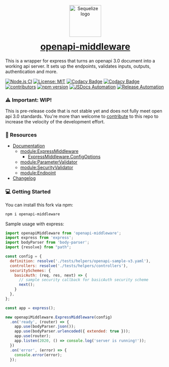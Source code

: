 <p align="center"><img src="https://user-images.githubusercontent.com/109659/40094839-2bc8f2ee-5897-11e8-8092-583c26e4d0df.png" width="100" alt="Sequelize logo" /></p>
<h1 align="center" style="margin-top: 0;"><a href="https://danielgolub.github.io/openapi-middleware">openapi-middleware</a></h1>

This is a wrapper for express that turns an openapi 3.0 document into a working api server.
It sets up the endpoints, validates inputs, outputs, authentication and more.

[![Node.js CI](https://github.com/danielgolub/openapi-middleware/actions/workflows/node.js.yml/badge.svg)](https://github.com/danielgolub/openapi-middleware/actions/workflows/node.js.yml)
[![License: MIT](https://img.shields.io/badge/License-MIT-yellow.svg)](https://opensource.org/licenses/MIT)
[![Codacy Badge](https://app.codacy.com/project/badge/Grade/f4148be02def4054a2c97f671fdb4ce5)](https://app.codacy.com/gh/danielgolub/openapi-middleware/dashboard?utm_source=gh&utm_medium=referral&utm_content=&utm_campaign=Badge_grade)
[![Codacy Badge](https://app.codacy.com/project/badge/Coverage/f4148be02def4054a2c97f671fdb4ce5)](https://app.codacy.com/gh/danielgolub/openapi-middleware/dashboard?utm_source=gh&utm_medium=referral&utm_content=&utm_campaign=Badge_coverage)
[![contributors](https://img.shields.io/github/contributors/danielgolub/openapi-middleware)](https://github.com/danielgolub/openapi-middleware/graphs/contributors)
[![npm version](https://badgen.net/npm/v/openapi-middleware)](https://www.npmjs.com/package/openapi-middleware)
[![JSDocs Automation](https://github.com/danielgolub/openapi-middleware/actions/workflows/github-pages.yml/badge.svg)](https://github.com/danielgolub/openapi-middleware/actions/workflows/github-pages.yml)
[![Release Automation](https://github.com/danielgolub/openapi-middleware/actions/workflows/npm-publish-github-packages.yml/badge.svg?event=release)](https://github.com/danielgolub/openapi-middleware/actions/workflows/npm-publish-github-packages.yml)

### ⚠️ Important: WIP!
This is pre-release code that is not stable yet and does not fully meet open api 3.0 standards.
You're more than welcome to [contribute](./CONTRIBUTING.md) to this repo to increase the velocity of the development effort.

### 📖 Resources

- [Documentation](https://danielgolub.github.io/openapi-middleware)
  - [module:ExpressMiddleware](https://danielgolub.github.io/openapi-middleware/module-ExpressMiddleware.html)
    - [ExpressMiddleware.ConfigOptions](https://danielgolub.github.io/openapi-middleware/module-ExpressMiddleware.html#.ConfigOptions)
  - [module:ParameterValidator](https://danielgolub.github.io/openapi-middleware/module-ParameterValidator.html)
  - [module:SecurityValidator](https://danielgolub.github.io/openapi-middleware/module-SecurityValidator.html)
  - [module:Endpoint](https://danielgolub.github.io/openapi-middleware/module-Endpoint.html)
- [Changelog](https://github.com/danielgolub/openapi-middleware/releases)

### 💻 Getting Started
You can install this fork via npm:
```bash
npm i openapi-middleware
```

Sample usage with express:
```javascript
import openapiMiddleware from 'openapi-middleware';
import express from 'express';
import bodyParser from 'body-parser';
import {resolve} from "path";

const config = {
  definition: resolve('./tests/helpers/openapi-sample-v3.yaml'),
  controllers: resolve('./tests/helpers/controllers'),
  securitySchemes: {
    basicAuth: (req, res, next) => {
      // sample security callback for basicAuth security scheme
      next();
    }
  },
};

const app = express();

new openapiMiddleware.ExpressMiddleware(config)
  .on('ready', (router) => {
    app.use(bodyParser.json());
    app.use(bodyParser.urlencoded({ extended: true }));
    app.use(router);
    app.listen(2020, () => console.log('server is running!'));
  })
  .on('error', (error) => {
    console.error(error);
  });
```
